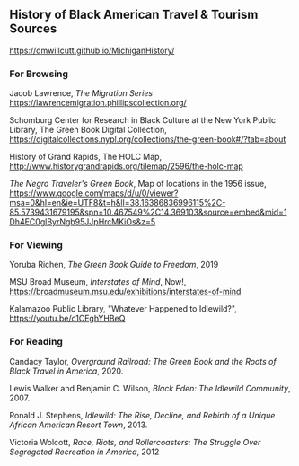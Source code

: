 ## History of Black American Travel & Tourism Sources
https://dmwillcutt.github.io/MichiganHistory/

### <b>For Browsing</b>
Jacob Lawrence, <i>The Migration Series</i> https://lawrencemigration.phillipscollection.org/

Schomburg Center for Research in Black Culture at the New York Public Library, The Green Book Digital Collection, https://digitalcollections.nypl.org/collections/the-green-book#/?tab=about

History of Grand Rapids, The HOLC Map, http://www.historygrandrapids.org/tilemap/2596/the-holc-map

<i>The Negro Traveler's Green Book</i>, Map of locations in the 1956 issue, https://www.google.com/maps/d/u/0/viewer?msa=0&hl=en&ie=UTF8&t=h&ll=38.16386836996115%2C-85.5739431679195&spn=10.467549%2C14.369103&source=embed&mid=1Dh4EC0glByrNgb95JJpHrcMKiOs&z=5


### <b>For Viewing</b>

Yoruba Richen, <i>The Green Book Guide to Freedom</i>, 2019

MSU Broad Museum, <i>Interstates of Mind</i>, Now!, https://broadmuseum.msu.edu/exhibitions/interstates-of-mind

Kalamazoo Public Library, "Whatever Happened to Idlewild?", https://youtu.be/c1CEghYHBeQ


### <b> For Reading</b>
 
Candacy Taylor, <i>Overground Railroad: The Green Book and the Roots of Black Travel in America</i>, 2020.
 
Lewis Walker and Benjamin C. Wilson, <i>Black Eden: The Idlewild Community</i>, 2007.
 
Ronald J. Stephens, <i>Idlewild: The Rise, Decline, and Rebirth of a Unique African American Resort Town</i>, 2013.
 
Victoria Wolcott, <i>Race, Riots, and Rollercoasters: The Struggle Over Segregated Recreation in America</i>, 2012


 
